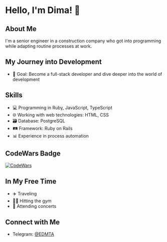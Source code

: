 # Hello, I'm Dima! 👋

## About Me
I'm a senior engineer in a construction company who got into programming while adapting routine processes at work.

## My Journey into Development
- 🎯 Goal: Become a full-stack developer and dive deeper into the world of development

## Skills
- 💻 Programming in Ruby, JavaScript, TypeScript
- 🌐 Working with web technologies: HTML, CSS
- 🗃️ Database: PostgreSQL
- 🛤️ Framework: Ruby on Rails
- 📊 Experience in process automation
## CodeWars Badge
[![CodeWars](https://www.codewars.com/users/eskovdmt/badges/large
)](https://www.codewars.com/users/eskovdmt)

## In My Free Time
- ✈️ Traveling
- 🏋️‍♂️ Hitting the gym
- 🎤 Attending concerts

## Connect with Me
- Telegram: [@EDMTA](https://t.me/EDMTA)

